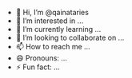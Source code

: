 - 👋 Hi, I’m @qainataries
- 👀 I’m interested in ...
- 🌱 I’m currently learning ...
- 💞️ I’m looking to collaborate on ...
- 📫 How to reach me ...
- 😄 Pronouns: ...
- ⚡ Fun fact: ...

<!---
qainataries/qainataries is a ✨ special ✨ repository because its `README.md` (this file) appears on your GitHub profile.
You can click the Preview link to take a look at your changes.
--->
